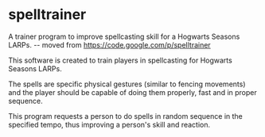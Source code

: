 # spelltrainer
 A trainer program to improve spellcasting skill for a Hogwarts Seasons LARPs. -- moved from https://code.google.com/p/spelltrainer

This software is created to train players in spellcasting for Hogwarts Seasons LARPs.

The spells are specific physical gestures (similar to fencing movements) and the player should be capable of doing them properly, fast and in proper sequence.

This program requests a person to do spells in random sequence in the specified tempo, thus improving a person's skill and reaction.
